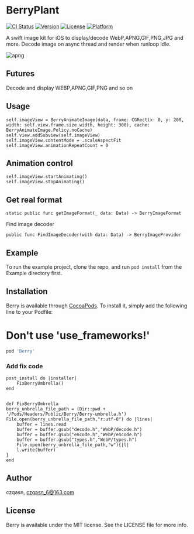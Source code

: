 # BerryPlant

[![CI Status](https://img.shields.io/travis/czqasngit/BerryPlant.svg?style=flat)](https://travis-ci.org/czqasngit/BerryPlant)
[![Version](https://img.shields.io/cocoapods/v/BerryPlant.svg?style=flat)](https://cocoapods.org/pods/BerryPlant)
[![License](https://img.shields.io/cocoapods/l/BerryPlant.svg?style=flat)](https://cocoapods.org/pods/BerryPlant)
[![Platform](https://img.shields.io/cocoapods/p/BerryPlant.svg?style=flat)](https://cocoapods.org/pods/BerryPlant)

A swift image kit for iOS to display/decode WebP,APNG,GIF,PNG,JPG and more.
Decode image on async thread and render when runloop idle.

![apng](http://pba6dsu9x.bkt.clouddn.com/apng.gif)


## Futures
Decode and display WEBP,APNG,GIF,PNG and so on

## Usage
```
self.imageView = BerryAnimateImage(data, frame: CGRect(x: 0, y: 200, width: self.view.frame.size.width, height: 300), cache: BerryAnimateImage.Policy.noCache)
self.view.addSubview(self.imageView)
self.imageView.contentMode = .scaleAspectFit
self.imageView.animationRepeatCount = 0
```
## Animation control
```
self.imageView.startAnimating()
self.imageView.stopAnimating()
```

## Get real format 
```
static public func getImageFormat(_ data: Data) -> BerryImageFormat 
```

Find image decoder
```
public func FindImageDecoder(with data: Data) -> BerryImageProvider
```

## Example

To run the example project, clone the repo, and run `pod install` from the Example directory first.


## Installation

Berry is available through [CocoaPods](https://cocoapods.org). To install
it, simply add the following line to your Podfile:
# **Don't use 'use_frameworks!'**

```ruby
pod 'Berry'
```

### Add fix code 

```
post_install do |installer|
    FixBerryUmbrella()
end


def FixBerryUmbrella
berry_unbrella_file_path = (Dir::pwd + '/Pods/Headers/Public/Berry/Berry-umbrella.h')
File.open(berry_unbrella_file_path,"r:utf-8") do |lines|
    buffer = lines.read
    buffer = buffer.gsub("decode.h","WebP/decode.h")
    buffer = buffer.gsub("encode.h","WebP/encode.h")
    buffer = buffer.gsub("types.h","WebP/types.h")
    File.open(berry_unbrella_file_path,"w"){|l|
    l.write(buffer)
}
end
```

## Author

czqasn, czqasn_6@163.com

## License

Berry is available under the MIT license. See the LICENSE file for more info.



